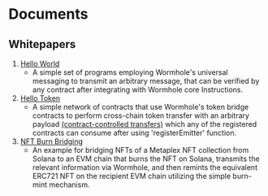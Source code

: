 # Documents

## Whitepapers

1. [Hello World](01_hello_world.md)
   - A simple set of programs employing Wormhole's universal messaging to transmit an arbitrary message, that can be verified by any contract after integrating with Wormhole core Instructions. 
2. [Hello Token](02_hello_token.md)
   - A simple network of contracts that use Wormhole's token bridge contracts to perform cross-chain token transfer with an arbitrary payload [(contract-controlled transfers)](https://book.wormhole.com/technical/evm/tokenLayer.html?highlight=contract-controlled#contract-controlled-transfer) which any of the registered contracts can consume after using 'registerEmitter' function.
3. [NFT Burn Bridging](03_nft_burn_bridging.md)
   - An example for bridging NFTs of a Metaplex NFT collection from Solana to an EVM chain that burns the NFT on Solana, transmits the relevant information via Wormhole, and then remints the equivalent ERC721 NFT on the recipient EVM chain utilizing the simple burn-mint mechanism. 
